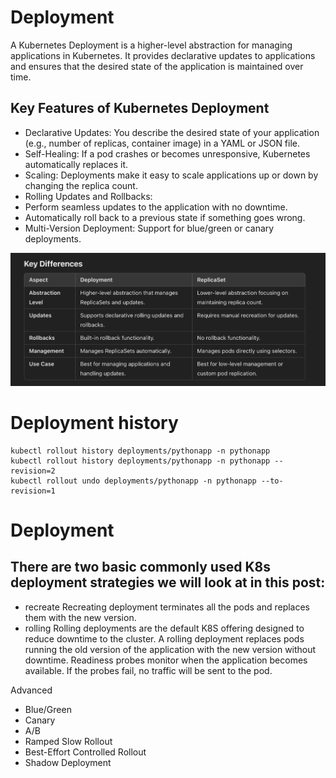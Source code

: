 # Deployment 

A Kubernetes Deployment is a higher-level abstraction for managing applications in Kubernetes. It provides declarative updates to applications and ensures that the desired state of the application is maintained over time.


## Key Features of Kubernetes Deployment
- Declarative Updates: You describe the desired state of your application (e.g., number of replicas, container image) in a YAML or JSON file.
- Self-Healing: If a pod crashes or becomes unresponsive, Kubernetes automatically replaces it.
- Scaling: Deployments make it easy to scale applications up or down by changing the replica count.
- Rolling Updates and Rollbacks:
- Perform seamless updates to the application with no downtime.
- Automatically roll back to a previous state if something goes wrong.
- Multi-Version Deployment: Support for blue/green or canary deployments.


![alt text](image.png)


# Deployment history 

````
kubectl rollout history deployments/pythonapp -n pythonapp 
kubectl rollout history deployments/pythonapp -n pythonapp --revision=2
kubectl rollout undo deployments/pythonapp -n pythonapp --to-revision=1
````


# Deployment 

## There are two basic commonly used K8s deployment strategies we will look at in this post:

- recreate 
    Recreating deployment terminates all the pods and replaces them with the new version.
- rolling 
    Rolling deployments are the default K8S offering designed to reduce downtime to the cluster. A rolling deployment replaces pods running the old version of the application with the new version without downtime.
    Readiness probes monitor when the application becomes available. If the probes fail, no traffic will be sent to the pod.


Advanced 
- Blue/Green
- Canary
- A/B
- Ramped Slow Rollout
- Best-Effort Controlled Rollout
- Shadow Deployment